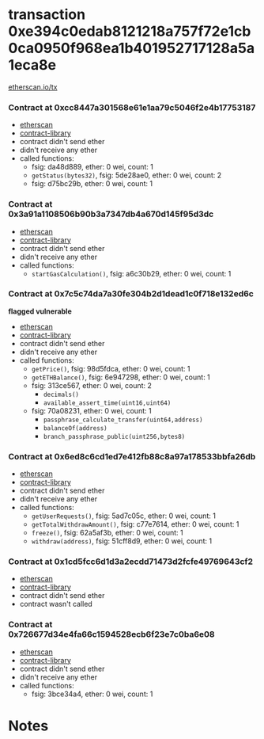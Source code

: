 # transaction 0xe394c0edab8121218a757f72e1cb0ca0950f968ea1b401952717128a5a1eca8e

[etherscan.io/tx](https://etherscan.io/tx/0xe394c0edab8121218a757f72e1cb0ca0950f968ea1b401952717128a5a1eca8e)


### Contract at 0xcc8447a301568e61e1aa79c5046f2e4b17753187

* [etherscan](https://etherscan.io/address/0xcc8447a301568e61e1aa79c5046f2e4b17753187)
* [contract-library](https://contract-library.com/contracts/Ethereum/cc8447a301568e61e1aa79c5046f2e4b17753187)
* contract didn't send ether
* didn't receive any ether
* called functions:
    * fsig: da48d889, ether: 0 wei, count: 1
    * `getStatus(bytes32)`, fsig: 5de28ae0, ether: 0 wei, count: 2
    * fsig: d75bc29b, ether: 0 wei, count: 1


### Contract at 0x3a91a1108506b90b3a7347db4a670d145f95d3dc

* [etherscan](https://etherscan.io/address/0x3a91a1108506b90b3a7347db4a670d145f95d3dc)
* [contract-library](https://contract-library.com/contracts/Ethereum/3a91a1108506b90b3a7347db4a670d145f95d3dc)
* contract didn't send ether
* didn't receive any ether
* called functions:
    * `startGasCalculation()`, fsig: a6c30b29, ether: 0 wei, count: 1


### Contract at 0x7c5c74da7a30fe304b2d1dead1c0f718e132ed6c

**flagged vulnerable**

* [etherscan](https://etherscan.io/address/0x7c5c74da7a30fe304b2d1dead1c0f718e132ed6c)
* [contract-library](https://contract-library.com/contracts/Ethereum/7c5c74da7a30fe304b2d1dead1c0f718e132ed6c)
* contract didn't send ether
* didn't receive any ether
* called functions:
    * `getPrice()`, fsig: 98d5fdca, ether: 0 wei, count: 1
    * `getETHBalance()`, fsig: 6e947298, ether: 0 wei, count: 1
    * fsig: 313ce567, ether: 0 wei, count: 2
        * `decimals()`
        * `available_assert_time(uint16,uint64)`
    * fsig: 70a08231, ether: 0 wei, count: 1
        * `passphrase_calculate_transfer(uint64,address)`
        * `balanceOf(address)`
        * `branch_passphrase_public(uint256,bytes8)`


### Contract at 0x6ed8c6cd1ed7e412fb88c8a97a178533bbfa26db

* [etherscan](https://etherscan.io/address/0x6ed8c6cd1ed7e412fb88c8a97a178533bbfa26db)
* [contract-library](https://contract-library.com/contracts/Ethereum/6ed8c6cd1ed7e412fb88c8a97a178533bbfa26db)
* contract didn't send ether
* didn't receive any ether
* called functions:
    * `getUserRequests()`, fsig: 5ad7c05c, ether: 0 wei, count: 1
    * `getTotalWithdrawAmount()`, fsig: c77e7614, ether: 0 wei, count: 1
    * `freeze()`, fsig: 62a5af3b, ether: 0 wei, count: 1
    * `withdraw(address)`, fsig: 51cff8d9, ether: 0 wei, count: 1


### Contract at 0x1cd5fcc6d1d3a2ecdd71473d2fcfe49769643cf2

* [etherscan](https://etherscan.io/address/0x1cd5fcc6d1d3a2ecdd71473d2fcfe49769643cf2)
* [contract-library](https://contract-library.com/contracts/Ethereum/1cd5fcc6d1d3a2ecdd71473d2fcfe49769643cf2)
* contract didn't send ether
* contract wasn't called


### Contract at 0x726677d34e4fa66c1594528ecb6f23e7c0ba6e08

* [etherscan](https://etherscan.io/address/0x726677d34e4fa66c1594528ecb6f23e7c0ba6e08)
* [contract-library](https://contract-library.com/contracts/Ethereum/726677d34e4fa66c1594528ecb6f23e7c0ba6e08)
* contract didn't send ether
* didn't receive any ether
* called functions:
    * fsig: 3bce34a4, ether: 0 wei, count: 1

# Notes

